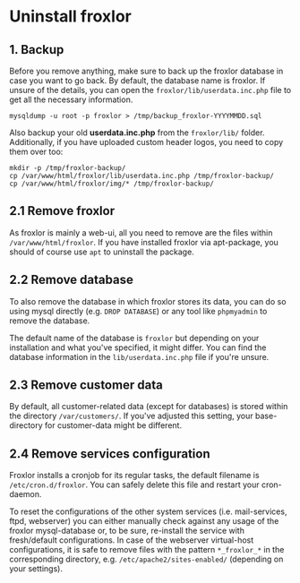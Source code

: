 # Uninstall froxlor

## 1. Backup

Before you remove anything, make sure to back up the froxlor database in case you want to go back. By default, the database name is froxlor. If unsure of the details, you can open the `froxlor/lib/userdata.inc.php` file to get all the necessary information.

```shell
mysqldump -u root -p froxlor > /tmp/backup_froxlor-YYYYMMDD.sql
```

Also backup your old **userdata.inc.php** from the `froxlor/lib/` folder. Additionally, if you have uploaded custom header logos, you need to copy them over too:

```shell
mkdir -p /tmp/froxlor-backup/
cp /var/www/html/froxlor/lib/userdata.inc.php /tmp/froxlor-backup/
cp /var/www/html/froxlor/img/* /tmp/froxlor-backup/
```


## 2.1 Remove froxlor

As froxlor is mainly a web-ui, all you need to remove are the files within `/var/www/html/froxlor`. If you have installed froxlor via apt-package, you should of course use `apt` to uninstall the package.

## 2.2 Remove database

To also remove the database in which froxlor stores its data, you can do so using mysql directly (e.g. `DROP DATABASE`) or any tool like `phpmyadmin` to remove the database.

The default name of the database is `froxlor` but depending on your installation and what you've specified, it might differ. You can find the database information in the `lib/userdata.inc.php` file if you're unsure.

## 2.3 Remove customer data

By default, all customer-related data (except for databases) is stored within the directory `/var/customers/`. If you've adjusted this setting, your base-directory for customer-data might be different.

## 2.4 Remove services configuration

Froxlor installs a cronjob for its regular tasks, the default filename is `/etc/cron.d/froxlor`. You can safely delete this file and restart your cron-daemon.

To reset the configurations of the other system services (i.e. mail-services, ftpd, webserver) you can either manually check against any usage of the froxlor mysql-database or, to be sure, re-install the service with fresh/default configurations. In case of the webserver virtual-host configurations, it is safe to remove files with the pattern `*_froxlor_*` in the corresponding directory, e.g. `/etc/apache2/sites-enabled/` (depending on your settings).
